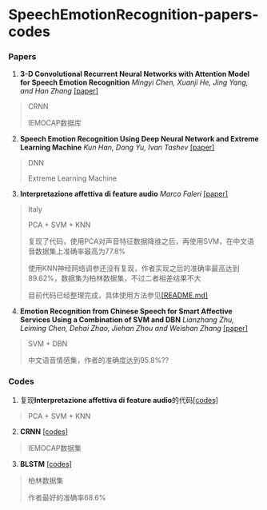 # SpeechEmotionRecognition-papers-codes

### Papers 
1. **3-D Convolutional Recurrent Neural Networks with Attention Model for Speech Emotion Recognition** *Mingyi Chen, Xuanji He, Jing Yang, and Han Zhang* [[paper]](https://github.com/Zhaofan-Su/SpeechEmotionRecognition-papers-codes/blob/master/papers/CRNN_IEMOCAP.pdf)

  > CRNN
  >
  > IEMOCAP数据库

2. **Speech Emotion Recognition Using Deep Neural Network and Extreme Learning Machine** *Kun Han, Dong Yu, Ivan Tashev* [[paper]](https://github.com/Zhaofan-Su/SpeechEmotionRecognition-papers-codes/blob/master/papers/DNN_ExtremeLearingMachine.pdf)
  
  > DNN
  >
  > Extreme Learning Machine

3. **Interpretazione affettiva di feature audio** *Marco Faleri* [[paper]](https://github.com/Zhaofan-Su/SpeechEmotionRecognition-papers-codes/blob/master/papers/PCA-SVM-KNN.pdf)
  
  > Italy
  >
  > PCA + SVM + KNN
  >
  > 复现了代码，使用PCA对声音特征数据降维之后，再使用SVM，在中文语音数据集上准确率最高为77.8%
  >
  > 使用KNN神经网络调参还没有复现，作者实现之后的准确率最高达到89.62%，数据集为柏林数据集，不过二者相差结果不大
  >
  > 目前代码已经整理完成，具体使用方法参见[[README.md]](https://github.com/Zhaofan-Su/SpeechEmotionRecognition-papers-codes/tree/master/codes/PCA-SVM-KNN)

4. **Emotion Recognition from Chinese Speech for Smart Affective Services Using a Combination of SVM and DBN** *Lianzhang Zhu, Leiming Chen, Dehai Zhao, Jiehan Zhou and Weishan Zhang* [[paper]](https://github.com/Zhaofan-Su/SpeechEmotionRecognition-papers-codes/blob/master/papers/SVM_DBN.pdf)
   
  > SVM + DBN
  >
  > 中文语音情感集，作者的准确度达到95.8%??
  
### Codes
1. 复现**Interpretazione affettiva di feature audio**的代码[[codes]](https://github.com/Zhaofan-Su/SpeechEmotionRecognition-papers-codes/tree/master/codes/PCA-SVM-KNN)
  
  > PCA + SVM + KNN
 
2. **CRNN** [[codes]](https://github.com/Zhaofan-Su/SpeechEmotionRecognition-papers-codes/tree/master/codes/CRNN_IEMOCAP)
  
  > IEMOCAP数据集

3. **BLSTM** [[codes]](https://github.com/Zhaofan-Su/SpeechEmotionRecognition-papers-codes/tree/master/codes/BLSTM_68.6)
  
  > 柏林数据集
  >
  > 作者最好的准确率68.6%
